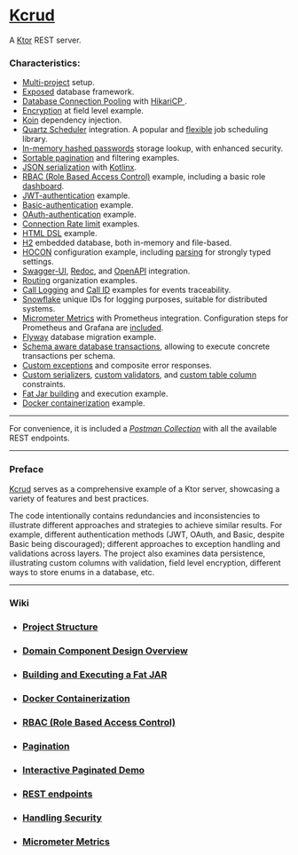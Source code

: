 # [Kcrud](https://github.com/perracodex/Kcrud)

A [Ktor](https://ktor.io/) REST server.

### Characteristics:

* [Multi-project](.wiki/01.project-structure.md) setup.
* [Exposed](https://github.com/JetBrains/Exposed) database framework.
* [Database Connection Pooling](./kcrud-base/src/main/kotlin/kcrud/base/database/service/DatabasePooling.kt) with [HikariCP ](https://github.com/brettwooldridge/HikariCP).
* [Encryption](./kcrud-base/src/main/kotlin/kcrud/base/database/schema/contact/ContactTable.kt) at field level example.
* [Koin](./kcrud-server/src/main/kotlin/kcrud/server/plugins/Koin.kt) dependency injection.
* [Quartz Scheduler](./kcrud-base/src/main/kotlin/kcrud/base/scheduler) integration. A popular and [flexible](https://github.com/quartz-scheduler/quartz/blob/main/docs/introduction.adoc) job scheduling library.
* [In-memory hashed passwords](./kcrud-access/src/main/kotlin/kcrud/access/credential/CredentialService.kt) storage lookup, with enhanced security.
* [Sortable pagination](./kcrud-base/src/main/kotlin/kcrud/base/persistence/pagination) and filtering examples.
* [JSON serialization](https://ktor.io/docs/serialization.html) with [Kotlinx](https://github.com/Kotlin/kotlinx.serialization/blob/master/docs/serialization-guide.md).
* [RBAC (Role Based Access Control)](./kcrud-access/src/main/kotlin/kcrud/access/rbac) example, including a basic role [dashboard](./kcrud-access/src/main/kotlin/kcrud/access/rbac/view).
* [JWT-authentication](./kcrud-access/src/main/kotlin/kcrud/access/plugins/AuthJwt.kt) example.
* [Basic-authentication](./kcrud-access/src/main/kotlin/kcrud/access/plugins/AuthBasic.kt) example.
* [OAuth-authentication](./kcrud-access/src/main/kotlin/kcrud/access/plugins/AuthOAuth.kt) example.
* [Connection Rate limit](kcrud-base/src/main/kotlin/kcrud/base/plugins/RateLimits.kt) examples.
* [HTML DSL](https://ktor.io/docs/server-html-dsl.html) example.
* [H2](https://github.com/h2database/h2database) embedded database, both in-memory and file-based.
* [HOCON](./kcrud-base/src/main/resources/config) configuration example, including [parsing](./kcrud-base/src/main/kotlin/kcrud/base/settings) for strongly typed settings.
* [Swagger-UI](https://ktor.io/docs/server-swagger-ui.html#configure-swagger), [Redoc](https://swagger.io/blog/api-development/redoc-openapi-powered-documentation/), and [OpenAPI](https://ktor.io/docs/openapi.html) integration.
* [Routing](./kcrud-server/src/main/kotlin/kcrud/server/plugins/Routes.kt) organization examples.
* [Call Logging](https://ktor.io/docs/server-call-logging.html) and [Call ID](https://ktor.io/docs/server-call-id.html) examples for events traceability.
* [Snowflake](./kcrud-base/src/main/kotlin/kcrud/base/security/snowflake) unique IDs for logging purposes, suitable for distributed systems.
* [Micrometer Metrics](./kcrud-base/src/main/kotlin/kcrud/base/plugins/MicrometerMetrics.kt) with Prometheus integration. Configuration steps for Prometheus and Grafana are [included](.wiki/10.micrometer-metrics).
* [Flyway](https://github.com/flyway/flyway) database migration example.
* [Schema aware database transactions](./kcrud-base/src/main/kotlin/kcrud/base/database/utils/TransactionWithSchema.kt), allowing to execute concrete transactions per schema.
* [Custom exceptions](./kcrud-base/src/main/kotlin/kcrud/base/errors) and composite error responses.
* [Custom serializers](./kcrud-base/src/main/kotlin/kcrud/base/persistence/serializers), [custom validators](./kcrud-base/src/main/kotlin/kcrud/base/errors/validators), and [custom table column](./kcrud-base/src/main/kotlin/kcrud/base/database/columns) constraints.
* [Fat Jar building](.wiki/03.fat-jar) and execution example.
* [Docker containerization](.wiki/04.docker) example.

---

For convenience, it is included a *[Postman Collection](./.postman/kcrud.postman_collection.json)* with all the available REST endpoints.

---

### Preface

[Kcrud](https://github.com/perracodex/Kcrud) serves as a comprehensive example of a Ktor server, showcasing a variety of features and best practices.

The code intentionally contains redundancies and inconsistencies to illustrate different approaches and strategies to achieve
similar results. For example, different authentication methods (JWT, OAuth, and Basic, despite Basic being discouraged);
different approaches to exception handling and validations across layers. The project also examines data persistence,
illustrating custom columns with validation, field level encryption, different ways to store enums in a database, etc.

---

### Wiki

* ### [Project Structure](./.wiki/01.project-structure.md)

* ### [Domain Component Design Overview](./.wiki/02.domain-component-design.md)

* ### [Building and Executing a Fat JAR](./.wiki/03.fat-jar.md)

* ### [Docker Containerization](./.wiki/04.docker.md)

* ### [RBAC (Role Based Access Control)](./.wiki/05.rbac.md)

* ### [Pagination](./.wiki/06.pagination.md)

* ### [Interactive Paginated Demo](./.wiki/07.demo.md)

* ### [REST endpoints](./.wiki/08.rest.md)

* ### [Handling Security](./.wiki/09.security.md)

* ### [Micrometer Metrics](./.wiki/10.micrometer-metrics.md)
